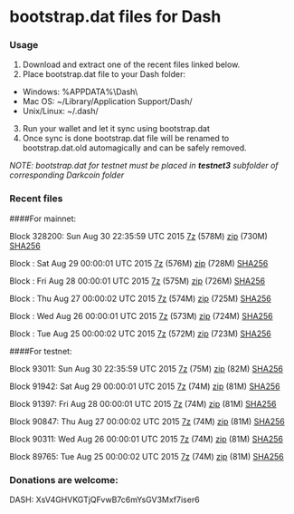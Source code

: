 # bootstrap.dat files for Dash

### Usage

1. Download and extract one of the recent files linked below.
2. Place bootstrap.dat file to your Dash folder:
 - Windows: %APPDATA%\Dash\
 - Mac OS: ~/Library/Application Support/Dash/
 - Unix/Linux: ~/.dash/
3. Run your wallet and let it sync using bootstrap.dat
4. Once sync is done bootstrap.dat file will be renamed to bootstrap.dat.old automagically and can be safely removed.

_NOTE: bootstrap.dat for testnet must be placed in **testnet3** subfolder of corresponding Darkcoin folder_

### Recent files

####For mainnet:

Block 328200: Sun Aug 30 22:35:59 UTC 2015 [7z](https://transfer.sh/LFvXD/bootstrap.dat.20150830.7z) (578M) [zip](https://transfer.sh/l5AYK/bootstrap.dat.20150830.zip) (730M) [SHA256](https://transfer.sh/oAE5D/sha256.txt)

Block : Sat Aug 29 00:00:01 UTC 2015 [7z](https://transfer.sh/4DbbP/bootstrap.dat.20150829.7z) (576M) [zip](https://transfer.sh/kdhST/bootstrap.dat.20150829.zip) (728M) [SHA256](https://transfer.sh/hm8nI/sha256.txt)

Block : Fri Aug 28 00:00:01 UTC 2015 [7z](https://transfer.sh/VT4jN/bootstrap.dat.20150828.7z) (575M) [zip](https://transfer.sh/9IuaN/bootstrap.dat.20150828.zip) (726M) [SHA256](https://transfer.sh/B8iLu/sha256.txt)

Block : Thu Aug 27 00:00:02 UTC 2015 [7z](https://transfer.sh/GTM3V/bootstrap.dat.20150827.7z) (574M) [zip](https://transfer.sh/vBnm4/bootstrap.dat.20150827.zip) (725M) [SHA256](https://transfer.sh/VlG4e/sha256.txt)

Block : Wed Aug 26 00:00:01 UTC 2015 [7z](https://transfer.sh/19hhbq/bootstrap.dat.20150826.7z) (573M) [zip](https://transfer.sh/Tf168/bootstrap.dat.20150826.zip) (724M) [SHA256](https://transfer.sh/hVlBb/sha256.txt)

Block : Tue Aug 25 00:00:02 UTC 2015 [7z](https://transfer.sh/RCOn/bootstrap.dat.20150825.7z) (572M) [zip](https://transfer.sh/Jmmna/bootstrap.dat.20150825.zip) (723M) [SHA256](https://transfer.sh/2vV0B/sha256.txt)

####For testnet:

Block 93011: Sun Aug 30 22:35:59 UTC 2015 [7z](https://transfer.sh/flK5l/bootstrap.dat.20150830.7z) (75M) [zip](https://transfer.sh/1d5UrT/bootstrap.dat.20150830.zip) (82M) [SHA256](https://transfer.sh/RYmh4/sha256.txt)

Block 91942: Sat Aug 29 00:00:01 UTC 2015 [7z](https://transfer.sh/fKwpC/bootstrap.dat.20150829.7z) (74M) [zip](https://transfer.sh/E6Gpr/bootstrap.dat.20150829.zip) (81M) [SHA256](https://transfer.sh/uw7dv/sha256.txt)

Block 91397: Fri Aug 28 00:00:01 UTC 2015 [7z](https://transfer.sh/9TGdR/bootstrap.dat.20150828.7z) (74M) [zip](https://transfer.sh/syhGh/bootstrap.dat.20150828.zip) (81M) [SHA256](https://transfer.sh/KySA4/sha256.txt)

Block 90847: Thu Aug 27 00:00:02 UTC 2015 [7z](https://transfer.sh/15ykzn/bootstrap.dat.20150827.7z) (74M) [zip](https://transfer.sh/12olKu/bootstrap.dat.20150827.zip) (81M) [SHA256](https://transfer.sh/12SuLD/sha256.txt)

Block 90311: Wed Aug 26 00:00:01 UTC 2015 [7z](https://transfer.sh/fkjy9/bootstrap.dat.20150826.7z) (74M) [zip](https://transfer.sh/Ce1As/bootstrap.dat.20150826.zip) (81M) [SHA256](https://transfer.sh/jAMdc/sha256.txt)

Block 89765: Tue Aug 25 00:00:02 UTC 2015 [7z](https://transfer.sh/nKUBU/bootstrap.dat.20150825.7z) (74M) [zip](https://transfer.sh/12Rmmd/bootstrap.dat.20150825.zip) (81M) [SHA256](https://transfer.sh/4RdxO/sha256.txt)

### Donations are welcome:

DASH: XsV4GHVKGTjQFvwB7c6mYsGV3Mxf7iser6
